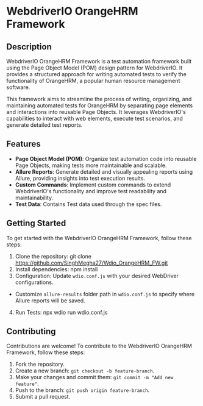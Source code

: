 # WebdriverIO OrangeHRM Framework

## Description
WebdriverIO OrangeHRM Framework is a test automation framework built using the Page Object Model (POM) design pattern for WebdriverIO. It provides a structured approach for writing automated tests to verify the functionality of OrangeHRM, a popular human resource management software.

This framework aims to streamline the process of writing, organizing, and maintaining automated tests for OrangeHRM by separating page elements and interactions into reusable Page Objects. It leverages WebdriverIO's capabilities to interact with web elements, execute test scenarios, and generate detailed test reports.

## Features

- **Page Object Model (POM)**: Organize test automation code into reusable Page Objects, making tests more maintainable and scalable.
- **Allure Reports**: Generate detailed and visually appealing reports using Allure, providing insights into test execution results.
- **Custom Commands**: Implement custom commands to extend WebdriverIO's functionality and improve test readability and maintainability.
- **Test Data**: Contains Test data used through the spec files.

## Getting Started
To get started with the WebdriverIO OrangeHRM Framework, follow these steps:

1. Clone the repository:
git clone https://github.com/SinghMegha27/Wdio_OrangeHRM_FW.git
2. Install dependencies:
npm install
3. Configuration:
Update `wdio.conf.js` with your desired WebDriver configurations.
- Customize `allure-results` folder path in `wdio.conf.js` to specify where Allure reports will be saved.
4. Run Tests:
npx wdio run wdio.conf.js


## Contributing

Contributions are welcome! To contribute to the WebdriverIO OrangeHRM Framework, follow these steps:

1. Fork the repository.
2. Create a new branch: `git checkout -b feature-branch`.
3. Make your changes and commit them: `git commit -m "Add new feature"`.
4. Push to the branch: `git push origin feature-branch`.
5. Submit a pull request.
